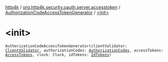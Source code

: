 [http4k](../../index.md) / [org.http4k.security.oauth.server.accesstoken](../index.md) / [AuthorizationCodeAccessTokenGenerator](index.md) / [&lt;init&gt;](./-init-.md)

# &lt;init&gt;

`AuthorizationCodeAccessTokenGenerator(clientValidator: `[`ClientValidator`](../../org.http4k.security.oauth.server/-client-validator/index.md)`, authorizationCodes: `[`AuthorizationCodes`](../../org.http4k.security.oauth.server/-authorization-codes/index.md)`, accessTokens: `[`AccessTokens`](../../org.http4k.security.oauth.server/-access-tokens/index.md)`, clock: Clock, idTokens: `[`IdTokens`](../../org.http4k.security.oauth.server/-id-tokens/index.md)`)`